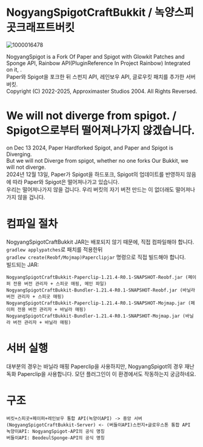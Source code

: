 # NogyangSpigotCraftBukkit / 녹양스피곳크래프트버킷
![1000016478](https://github.com/user-attachments/assets/ca90d992-5590-4373-8e49-16e0610cf991)

NogyangSpigot is a Fork Of Paper and Spigot with Glowkit Patches and Sponge API, Rainbow API(PluginReference In Project Rainbow) Integrated on it, .\
Paper와 Spigot을 포크한 뒤 스펀지 API, 레인보우 API, 글로우킷 패치를 추가한 서버 버킷.\
Copyright (C) 2022-2025, Approximaster Studios 2004. All Rights Reversed.
 

# We will not diverge from spigot. / Spigot으로부터 떨어져나가지 않겠습니다.
on Dec 13 2024, Paper Hardforked Spigot, and Paper and Spigot is Diverging.\
But we will not Diverge from spigot, whether no one forks Our Bukkit, we will not diverge.\
2024년 12월 13일, Paper가 Spigot을 하드포크, Spigot의 업데이트를 반영하지 않음에 따라 Paper와 Spigot은 떨어져나가고 있습니다.\
우리는 떨어져나가지 않을 겁니다. 우리 버킷의 자기 버전 만드는 이 없더래도 떨어져나가지 않을 겁니다.

# 컴파일 절차
NogyangSpigotCraftBukkit JAR는 배포되지 않기 때문에, 직접 컴파일해야 합니다.\
`gradlew applypatches`로 패치를 적용한뒤\
`gradlew create(Reobf/Mojmap)Paperclipjar` 명령으로 직접 빌드해야 합니다.\
빌드되는 JAR:
```
NogyangSpigotCraftBukkit-Paperclip-1.21.4-R0.1-SNAPSHOT-Reobf.jar (페이퍼 전용 버전 관리자 + 스피곳 매핑, 메인 파일)
NogyangSpigotCraftBukkit-Bundler-1.21.4-R0.1-SNAPSHOT-Reobf.jar (바닐라 버전 관리자 + 스피곳 매핑)
NogyangSpigotCraftBukkit-Paperclip-1.21.4-R0.1-SNAPSHOT-Mojmap.jar (페이퍼 전용 버전 관리자 + 바닐라 매핑)
NogyangSpigotCraftBukkit-Bundler-1.21.4-R0.1-SNAPSHOT-Mojmap.jar (바닐라 버전 관리자 + 바닐라 매핑)
```

# 서버 실행
대부분의 경우는 바닐라 매핑 Paperclip을 사용하지만, NogyangSpigot의 경우 재난독화 Paperclip을 사용합니다. 모던 플러그인이 이 환경에서도 작동하는지 궁금하네요.

# 구조
```          
버킷+스피곳+페이퍼+레인보우 통합 API(녹양이API) -> 중앙 서버(NogyangSpigotCraftBukkit-Server) <- (버들이API)스펀지+글로우스톤 통합 API
녹양이API: NogyangSpigot-API의 공식 명칭
버들이API: BeodeulSponge-API의 공식 명칭
```
